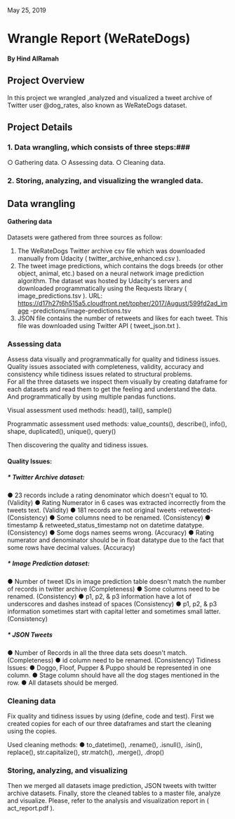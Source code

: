 May 25, 2019
# Wrangle Report (WeRateDogs)
#### By Hind AlRamah
## Project Overview
In this project we wrangled ,analyzed and visualized a tweet archive of Twitter user @dog_rates, also known as WeRateDogs dataset.

## Project Details
### 1. Data wrangling, which consists of three steps:###
○ Gathering data.
○ Assessing data.
○ Cleaning data.
### 2. Storing, analyzing, and visualizing the wrangled data. ###

## Data wrangling
#### Gathering data
Datasets were gathered from three sources as follow:
1. The WeRateDogs Twitter archive csv file which was downloaded manually from
Udacity ( twitter_archive_enhanced.csv ).
2. The tweet image predictions, which contains the dogs breeds (or other object, animal, etc.) based on a neural network image prediction algorithm. The dataset was hosted by Udacity's servers and downloaded programmatically using the Requests library ( image_predictions.tsv ).
URL: https://d17h27t6h515a5.cloudfront.net/topher/2017/August/599fd2ad_image -predictions/image-predictions.tsv
3. JSON file contains the number of retweets and likes for each tweet. This file was downloaded using Twitter API ( tweet_json.txt ).

### Assessing data
Assess data visually and programmatically for quality and tidiness issues. Quality issues associated with completeness, validity, accuracy and consistency while tidiness issues related to structural problems.  
For all the three datasets we inspect them visually by creating dataframe for each datasets and read them to get the feeling and understand the data. And programmatically by using multiple pandas functions.

Visual assessment used methods:
head(), tail(), sample()

Programmatic assessment used methods:
value_counts(), describe(), info(), shape, duplicated(), unique(), query()

Then discovering the quality and tidiness issues.
#### Quality Issues:
##### * Twitter Archive dataset:
● 23 records include a rating denominator which doesn't equal to 10. (Validity)
● Rating Numerator in 6 cases was extracted incorrectly from the tweets text.
(Validity)
● 181 records are not original tweets -retweeted- (Consistency)
● Some columns need to be renamed. (Consistency)
● timestamp & retweeted_status_timestamp not on datetime datatype.
(Consistency)
● Some dogs names seems wrong. (Accuracy)
● Rating numerator and denominator should be in float datatype due to the fact
that some rows have decimal values. (Accuracy)

##### * Image Prediction dataset:
● Number of tweet IDs in image prediction table doesn't match the number of records in twitter archive (Completeness)
● Some columns need to be renamed. (Consistency)
● p1, p2, & p3 information have a lot of underscores and dashes instead of spaces
(Consistency)
● p1, p2, & p3 information sometimes start with capital letter and sometimes small
latter. (Consistency)
      
##### * JSON Tweets
● Number of Records in all the three data sets doesn't match. (Completeness)
● id column need to be renamed. (Consistency) Tidiness Issues:
● Doggo, Floof, Pupper & Puppo should be represented in one column.
● Stage column should have all the dog stages mentioned in the row.
● All datasets should be merged.

### Cleaning data
Fix quality and tidiness issues by using (define, code and test).
First we created copies for each of our three dataframes and start the cleaning using the copies.

Used cleaning methods:
● to_datetime(), .rename(), .isnull(), .isin(), replace(), str.capitalize(), str.match(), .merge(), .drop()

### Storing, analyzing, and visualizing
Then we merged all datasets image prediction, JSON tweets with twitter archive datasets. Finally, store the cleaned tables to a master file, analyze and visualize. Please, refer to the analysis and visualization report in ( act_report.pdf ).
     
  
